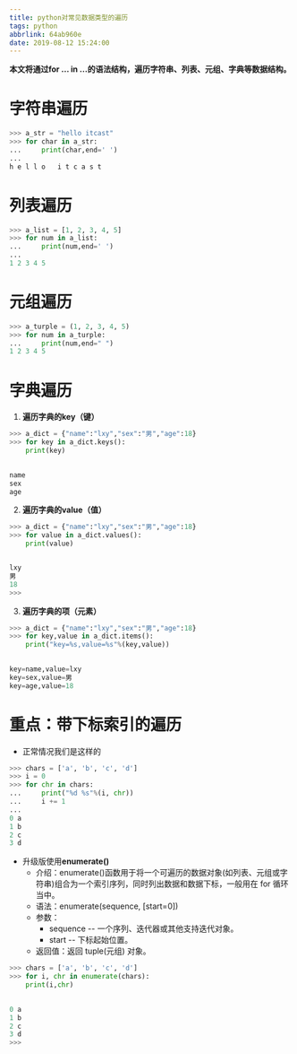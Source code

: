 ```yaml
---
title: python对常见数据类型的遍历
tags: python
abbrlink: 64ab960e
date: 2019-08-12 15:24:00
---
```



**本文将通过for ... in ...的语法结构，遍历字符串、列表、元组、字典等数据结构。**

# 字符串遍历
```python
>>> a_str = "hello itcast"
>>> for char in a_str:
...     print(char,end=' ')
...
h e l l o   i t c a s t
```
# 列表遍历
```python
>>> a_list = [1, 2, 3, 4, 5]
>>> for num in a_list:
...     print(num,end=' ')
...
1 2 3 4 5
```
# 元组遍历

```python
>>> a_turple = (1, 2, 3, 4, 5)
>>> for num in a_turple:
...     print(num,end=" ")
1 2 3 4 5
```
# 字典遍历

 1. **遍历字典的key（键）**


```python
>>> a_dict = {"name":"lxy","sex":"男","age":18}
>>> for key in a_dict.keys():
	print(key)

	
name
sex
age
```

 2. **遍历字典的value（值）**
```python
>>> a_dict = {"name":"lxy","sex":"男","age":18}
>>> for value in a_dict.values():
	print(value)


lxy
男
18
>>> 
```
3. **遍历字典的项（元素）**

```python
>>> a_dict = {"name":"lxy","sex":"男","age":18}
>>> for key,value in a_dict.items():
	print("key=%s,value=%s"%(key,value))

	
key=name,value=lxy
key=sex,value=男
key=age,value=18
```
# 重点：带下标索引的遍历

 - 正常情况我们是这样的


```python
>>> chars = ['a', 'b', 'c', 'd']
>>> i = 0
>>> for chr in chars:
...     print("%d %s"%(i, chr))
...     i += 1
...
0 a
1 b
2 c
3 d
```

 - 升级版使用**enumerate()**
	 - 介绍：enumerate()函数用于将一个可遍历的数据对象(如列表、元组或字符串)组合为一个索引序列，同时列出数据和数据下标，一般用在 for 循环当中。
	 - 语法：enumerate(sequence, [start=0])
	 - 参数：
	 	- sequence -- 一个序列、迭代器或其他支持迭代对象。
	 	- start -- 下标起始位置。 
	 - 返回值：返回 tuple(元组) 对象。

```python
>>> chars = ['a', 'b', 'c', 'd']
>>> for i, chr in enumerate(chars):
	print(i,chr)

	
0 a
1 b
2 c
3 d
>>> 
```
